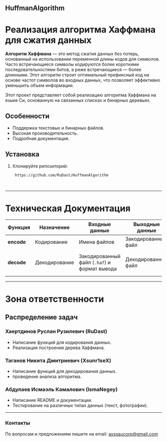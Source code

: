 ## HuffmanAlgorithm
# Реализация алгоритма Хаффмана для сжатия данных

**Алгоритм Хаффмана** — это метод сжатия данных без потерь, основанный на использовании переменной длины кодов для символов. Часто встречающиеся символы кодируются более короткими последовательностями битов, а реже встречающиеся — более длинными. Этот алгоритм строит оптимальный префиксный код на основе частот символов во входных данных, что позволяет эффективно уменьшить объем информации.

Этот проект представляет собой реализацию алгоритма Хаффмана на языке Си, основанную на связанных списках и бинарных деревьях.

## Особенности
- Поддержка текстовых и бинарных файлов.
- Высокая производительность.
- Подробная документация.

## Установка
1. Клонируйте репозиторий:
   ```bash
    https://github.com/RuDast/HuffmanAlgorithm




***
# Техническая Документация

| **Функция** | **Назначение** | **Входные данные** | **Выходные данные** | **Расширение файла** |
|-------------|----------------|---------------------|----------------------|-----------------------|
| **encode**  | Кодирование    | Имена файлов        | Закодированный файл  | `.haf`               |
| **decode**  | Декодирование  | Закодированный файл (`.haf`) и формат вывода | Декодированный файл | Указанный формат (например, `.txt`, `.png`) |

***
# **Зона ответственности**


## Распределение задач
### Хаертдинов Руслан Рузилевич (RuDast)
- Написание функций для кодирования данных.
- Реализация построения дерева Хаффмана.

### Таганов Никита Дмитриевич (Xsunr1seX)
- Написание функций для декодирования данных.
- проведение анализа алгоритма.
  
### Абдулаев Исмаэль Камалович (IsmaNegey)
- Написание README и документации.
- Тестирование на различных типах данных (текст, фотографии).



***
### Контакты
По вопросам и предложениям пишите на email: ayssaucorp@gmail.com

